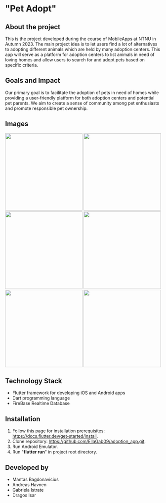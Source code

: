# "Pet Adopt"

## About the project

This is the project developed during the course of MobileApps at NTNU in Autumn 2023. The main project idea is to let users find a lot of alternatives to adopting different animals which are held by many adoption centers. This app will serve as a platform for adoption centers to list animals in need of loving homes and allow users to search for and adopt pets based on specific criteria.


## Goals and Impact 

Our primary goal is to facilitate the adoption of pets in need of homes while providing a user-friendly platform for both adoption centers and potential pet parents. We aim to create a sense of community among pet enthusiasts and promote responsible pet ownership.


## Images

<img src="https://github.com/EllaGab09/adoption_app/assets/77272818/0e369abe-2165-491c-8c7e-c45b93a7d4be" width=250>

<img src="https://github.com/EllaGab09/adoption_app/assets/77272818/2895a6cc-11b8-4a9f-8899-e81945b06ebf" width=250>

<img src="https://github.com/EllaGab09/adoption_app/assets/77272818/e9b838d3-4f7b-45be-82de-40751cea7375" width=250>

<img src="https://github.com/EllaGab09/adoption_app/assets/77272818/dfaa7be9-0137-4622-ac59-66c61c6d2380" width=250>

<img src="https://github.com/EllaGab09/adoption_app/assets/77272818/a7d6241f-b024-4999-96be-923b91dcfa21" width=250>

<img src="https://github.com/EllaGab09/adoption_app/assets/77272818/0772baf4-c9c0-45ec-ae77-bb3fe1bcf075" width=250>


## Technology Stack
- Flutter framework for developing iOS and Android apps
- Dart programming language
- FireBase Realtime Database
  
## Installation 
1. Follow this page for installation prerequisites: https://docs.flutter.dev/get-started/install.
2. Clone repository: https://github.com/EllaGab09/adoption_app.git.
3. Run Android Emulator.
4. Run "__flutter run__" in project root directory.

## Developed by
- Mantas Bagdonavicius
- Andreas Havnen
- Gabriela Istrate
- Dragos Isar 

